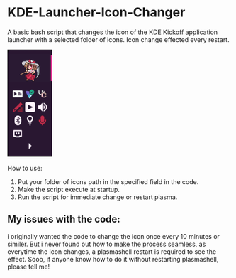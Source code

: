 # KDE-Launcher-Icon-Changer
A basic bash script that changes the icon of the KDE Kickoff application launcher with a selected folder of icons. Icon change effected every restart.

![gif](gif.gif)

How to use:
  1. Put your folder of icons path in the specified field in the code.
  2. Make the script execute at startup.
  3. Run the script for immediate change or restart plasma.

## My issues with the code:
i originally wanted the code to change the icon once every 10 minutes or similer. But i never found out how to make the process seamless, as everytime the icon changes, a plasmashell restart is required to see the effect. Sooo, if anyone know how to do it without restarting plasmashell, please tell me!
